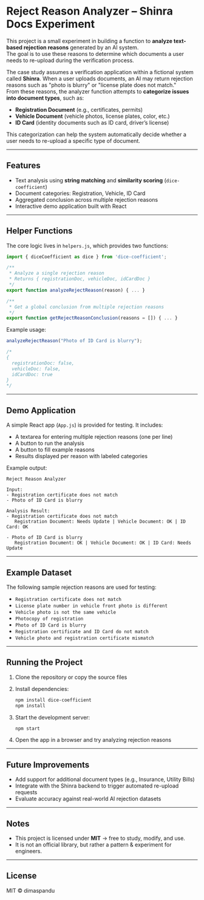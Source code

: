 # Reject Reason Analyzer – Shinra Docs Experiment

This project is a small experiment in building a function to **analyze text-based rejection reasons** generated by an AI system.  
The goal is to use these reasons to determine which documents a user needs to re-upload during the verification process.

The case study assumes a verification application within a fictional system called **Shinra**.
When a user uploads documents, an AI may return rejection reasons such as "photo is blurry" or "license plate does not match."  
From these reasons, the analyzer function attempts to **categorize issues into document types**, such as:

- **Registration Document** (e.g., certificates, permits)
- **Vehicle Document** (vehicle photos, license plates, color, etc.)
- **ID Card** (identity documents such as ID card, driver’s license)

This categorization can help the system automatically decide whether a user needs to re-upload a specific type of document.

---

## Features

- Text analysis using **string matching** and **similarity scoring** (`dice-coefficient`)
- Document categories: Registration, Vehicle, ID Card
- Aggregated conclusion across multiple rejection reasons
- Interactive demo application built with React

---

## Helper Functions

The core logic lives in `helpers.js`, which provides two functions:

```js
import { diceCoefficient as dice } from 'dice-coefficient';

/**
 * Analyze a single rejection reason
 * Returns { registrationDoc, vehicleDoc, idCardDoc }
 */
export function analyzeRejectReason(reason) { ... }

/**
 * Get a global conclusion from multiple rejection reasons
 */
export function getRejectReasonConclusion(reasons = []) { ... }
```

Example usage:

```js
analyzeRejectReason("Photo of ID Card is blurry");

/*
{
  registrationDoc: false,
  vehicleDoc: false,
  idCardDoc: true
}
*/
```

---

## Demo Application

A simple React app (`App.js`) is provided for testing. It includes:

- A textarea for entering multiple rejection reasons (one per line)
- A button to run the analysis
- A button to fill example reasons
- Results displayed per reason with labeled categories

Example output:

```
Reject Reason Analyzer

Input:
- Registration certificate does not match
- Photo of ID Card is blurry

Analysis Result:
- Registration certificate does not match
   Registration Document: Needs Update | Vehicle Document: OK | ID Card: OK

- Photo of ID Card is blurry
   Registration Document: OK | Vehicle Document: OK | ID Card: Needs Update
```

---

## Example Dataset

The following sample rejection reasons are used for testing:

- `Registration certificate does not match`
- `License plate number in vehicle front photo is different`
- `Vehicle photo is not the same vehicle`
- `Photocopy of registration`
- `Photo of ID Card is blurry`
- `Registration certificate and ID Card do not match`
- `Vehicle photo and registration certificate mismatch`

---

## Running the Project

1. Clone the repository or copy the source files
2. Install dependencies:

   ```bash
   npm install dice-coefficient
   npm install
   ```

3. Start the development server:

   ```bash
   npm start
   ```

4. Open the app in a browser and try analyzing rejection reasons

---

## Future Improvements

- Add support for additional document types (e.g., Insurance, Utility Bills)
- Integrate with the Shinra backend to trigger automated re-upload requests
- Evaluate accuracy against real-world AI rejection datasets

---

## Notes

- This project is licensed under **MIT** → free to study, modify, and use.
- It is not an official library, but rather a pattern & experiment for engineers.

---

## License

MIT © dimaspandu
